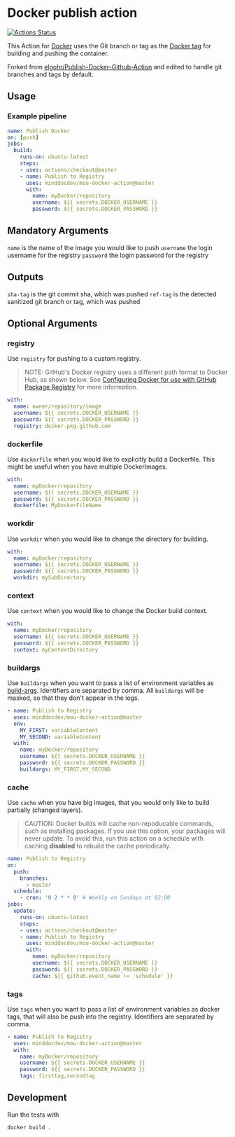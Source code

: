 # Docker publish action

[![Actions Status](https://github.com/minddocdev/mou-docker-action/workflows/test/badge.svg)](https://github.com/minddocdev/mou-docker-action/actions)

This Action for [Docker](https://www.docker.com/) uses the Git branch or tag as
the [Docker tag](https://docs.docker.com/engine/reference/commandline/tag/)
for building and pushing the container.

Forked from [elgohr/Publish-Docker-Github-Action](https://github.com/elgohr/Publish-Docker-Github-Action)
and edited to handle git branches and tags by default.

## Usage

### Example pipeline

```yaml
name: Publish Docker
on: [push]
jobs:
  build:
    runs-on: ubuntu-latest
    steps:
    - uses: actions/checkout@master
    - name: Publish to Registry
      uses: minddocdev/mou-docker-action@master
      with:
        name: myDocker/repository
        username: ${{ secrets.DOCKER_USERNAME }}
        password: ${{ secrets.DOCKER_PASSWORD }}
```

## Mandatory Arguments

`name` is the name of the image you would like to push
`username` the login username for the registry
`password` the login password for the registry

## Outputs

`sha-tag` is the git commit sha, which was pushed
`ref-tag` is the detected sanitized git branch or tag, which was pushed

## Optional Arguments

### registry

Use `registry` for pushing to a custom registry.
> NOTE: GitHub's Docker registry uses a different path format to Docker Hub, as shown below.
> See [Configuring Docker for use with GitHub Package Registry](https://help.github.com/en/github/managing-packages-with-github-package-registry/configuring-docker-for-use-with-github-package-registry#publishing-a-package)
> for more information.

```yaml
with:
  name: owner/repository/image
  username: ${{ secrets.DOCKER_USERNAME }}
  password: ${{ secrets.DOCKER_PASSWORD }}
  registry: docker.pkg.github.com
```

### dockerfile

Use `dockerfile` when you would like to explicitly build a Dockerfile.
This might be useful when you have multiple DockerImages.

```yaml
with:
  name: myDocker/repository
  username: ${{ secrets.DOCKER_USERNAME }}
  password: ${{ secrets.DOCKER_PASSWORD }}
  dockerfile: MyDockerFileName
```

### workdir

Use `workdir` when you would like to change the directory for building.

```yaml
with:
  name: myDocker/repository
  username: ${{ secrets.DOCKER_USERNAME }}
  password: ${{ secrets.DOCKER_PASSWORD }}
  workdir: mySubDirectory
```

### context

Use `context` when you would like to change the Docker build context.

```yaml
with:
  name: myDocker/repository
  username: ${{ secrets.DOCKER_USERNAME }}
  password: ${{ secrets.DOCKER_PASSWORD }}
  context: myContextDirectory
```

### buildargs

Use `buildargs` when you want to pass a list of environment variables as [build-args](https://docs.docker.com/engine/reference/commandline/build/#set-build-time-variables---build-arg).
Identifiers are separated by comma.
All `buildargs` will be masked, so that they don't appear in the logs.

```yaml
- name: Publish to Registry
  uses: minddocdev/mou-docker-action@master
  env:
    MY_FIRST: variableContent
    MY_SECOND: variableContent
  with:
    name: myDocker/repository
    username: ${{ secrets.DOCKER_USERNAME }}
    password: ${{ secrets.DOCKER_PASSWORD }}
    buildargs: MY_FIRST,MY_SECOND
```

### cache

Use `cache` when you have big images, that you would only like to build partially (changed layers).
> CAUTION: Docker builds will cache non-repoducable commands, such as installing packages.
> If you use this option, your packages will never update.
> To avoid this, run this action on a schedule with caching **disabled**
> to rebuild the cache periodically.

```yaml
name: Publish to Registry
on:
  push:
    branches:
      - master
  schedule:
    - cron: '0 2 * * 0' # Weekly on Sundays at 02:00
jobs:
  update:
    runs-on: ubuntu-latest
    steps:
    - uses: actions/checkout@master
    - name: Publish to Registry
      uses: minddocdev/mou-docker-action@master
      with:
        name: myDocker/repository
        username: ${{ secrets.DOCKER_USERNAME }}
        password: ${{ secrets.DOCKER_PASSWORD }}
        cache: ${{ github.event_name != 'schedule' }}
```

### tags

Use `tags` when you want to pass a list of environment variables as docker tags,
that will also be push into the registry.
Identifiers are separated by comma.

```yaml
- name: Publish to Registry
  uses: minddocdev/mou-docker-action@master
  with:
    name: myDocker/repository
    username: ${{ secrets.DOCKER_USERNAME }}
    password: ${{ secrets.DOCKER_PASSWORD }}
    tags: firsttag,secondtag
```

## Development

Run the tests with

```sh
docker build .
```
